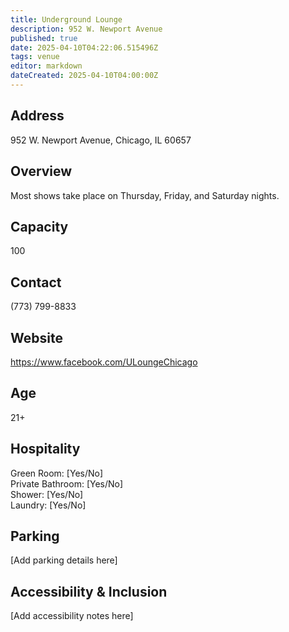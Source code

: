 ```yaml
---
title: Underground Lounge
description: 952 W. Newport Avenue
published: true
date: 2025-04-10T04:22:06.515496Z
tags: venue
editor: markdown
dateCreated: 2025-04-10T04:00:00Z
---
```


## Address

952 W. Newport Avenue, Chicago, IL 60657

## Overview

Most shows take place on Thursday, Friday, and Saturday nights.

## Capacity

100

## Contact

(773) 799-8833

## Website

https://www.facebook.com/ULoungeChicago

## Age

21+

## Hospitality

Green Room: [Yes/No]  
Private Bathroom: [Yes/No]  
Shower: [Yes/No]  
Laundry: [Yes/No]

## Parking

[Add parking details here]

## Accessibility & Inclusion

[Add accessibility notes here]
